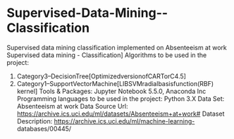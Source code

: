 # Supervised-Data-Mining--Classification
Supervised data mining classification implemented on Absenteeism at work
Supervised data mining - Classification]
Algorithms to be used in the project:
1. Category3–DecisionTree[OptimizedversionofCARTorC4.5]
2. Category1–SupportVectorMachine[LIBSVMradialbasisfunction(RBF)
kernel]
Tools & Packages: Jupyter Notebook 5.5.0, Anaconda Inc
Programming languages to be used in the project: Python 3.X
Data Set: Absenteeism at work
Data Source Url: https://archive.ics.uci.edu/ml/datasets/Absenteeism+at+work# Dataset Description: https://archive.ics.uci.edu/ml/machine-learning-
databases/00445/

